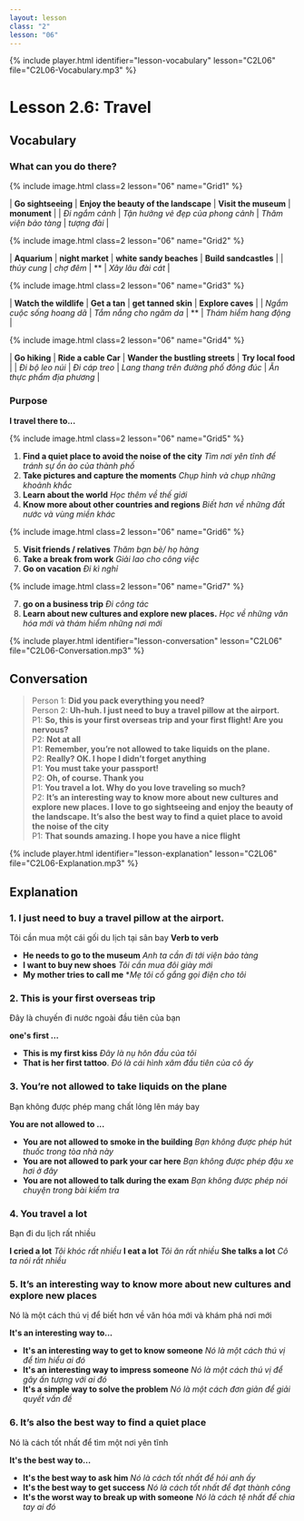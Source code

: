 ```yaml
---
layout: lesson
class: "2"
lesson: "06"
---
```


{% include player.html identifier="lesson-vocabulary" lesson="C2L06" file="C2L06-Vocabulary.mp3" %}
# Lesson 2.6: Travel 


## Vocabulary

### What can you do there?

{% include image.html class=2 lesson="06" name="Grid1" %}

| **Go sightseeing** | **Enjoy the beauty of the landscape**  | **Visit the museum** | **monument** | 
|  *Đi ngắm cảnh*  |    *Tận hưởng vẻ đẹp của phong cảnh*   |  *Thăm viện bảo tàng*   |   *tượng đài*  | 


{% include image.html class=2 lesson="06" name="Grid2" %}

| **Aquarium** | **night market**  | **white sandy beaches** | **Build sandcastles** | 
|  *thủy cung*  |    *chợ đêm*   |  **   |   *Xây lâu đài cát*  | 

{% include image.html class=2 lesson="06" name="Grid3" %}

| **Watch the wildlife** | **Get a tan**  | **get tanned skin** | **Explore caves** | 
|  *Ngắm cuộc sống hoang dã*  |    *Tắm nắng cho ngăm da*   |  **   |   *Thám hiểm hang động*  | 


{% include image.html class=2 lesson="06" name="Grid4" %}

| **Go hiking** | **Ride a cable Car**  | **Wander the bustling streets** | **Try local food** | 
|  *Đi bộ leo núi*  |    *Đi cáp treo*   |  *Lang thang trên đường phố đông đúc*   |   *Ăn thực phẩm địa phương*  | 



### Purpose 






**I travel there to...**

{% include image.html class=2 lesson="06" name="Grid5" %}

1. **Find a quiet place to avoid the noise of the city** *Tìm nơi yên tĩnh để tránh sự ồn ào của thành phố*
2. **Take pictures and capture the moments** *Chụp hình và chụp những khoảnh khắc*
3. **Learn about the world** *Học thêm về thế giới*
4. **Know more about other countries and regions** *Biết hơn về những đất nước và vùng miền khác*

{% include image.html class=2 lesson="06" name="Grid6" %}


5. **Visit friends / relatives** *Thăm bạn bè/ họ hàng*
6. **Take a break from work** *Giải lao cho công việc*
7. **Go on vacation** *Đi kì nghỉ*

{% include image.html class=2 lesson="06" name="Grid7" %}

7. **go on a business trip** *Đi công tác*
8. **Learn about new cultures and explore new places.** *Học về những văn hóa mới và thám hiểm những nơi mới*
   


{% include player.html identifier="lesson-conversation" lesson="C2L06" file="C2L06-Conversation.mp3" %}
## Conversation


> Person 1: **Did you pack everything you need?**  
> Person 2: **Uh-huh. I just need to buy a travel pillow at the airport.**  
> P1: **So, this is your first overseas trip and your first flight! Are you nervous?**  
> P2: **Not at all**  
> P1: **Remember, you’re not allowed to take liquids on the plane.**  
> P2: **Really? OK. I hope I didn’t forget anything**  
> P1: **You must take your passport!**  
> P2: **Oh, of course. Thank you**  
> P1: **You travel a lot. Why do you love traveling so much?**  
> P2: **It’s an interesting way to know more about new cultures and explore new places. I love to go sightseeing and enjoy the beauty of the landscape. It’s also the best way to find a quiet place to avoid the noise of the city**  
> P1: **That sounds amazing. I hope you have a nice flight**  


{% include player.html identifier="lesson-explanation" lesson="C2L06" file="C2L06-Explanation.mp3" %}
## Explanation


### 1. I just need to buy a travel pillow at the airport.

Tôi cần mua một cái gối du lịch tại sân bay
**Verb to verb**

- **He needs to go to the museum** *Anh ta cần đi tới viện bảo tàng*
- **I want to buy new shoes** *Tôi cần mua đôi giày mới*
- **My mother tries to call me** **Mẹ tôi cố gắng gọi điện cho tôi*

### 2. This is your first overseas trip

Đây là chuyến đi nước ngoài đầu tiên của bạn

**one's first ...**

- **This is my first kiss** *Đây là nụ hôn đầu của tôi*
- **That is her first tattoo**. *Đó là cái hình xăm đầu tiên của cô ấy*


### 3.  You’re not allowed to take liquids on the plane
Bạn không được phép mang chất lỏng lên máy bay 

**You are not allowed to ...**

- **You are not allowed to smoke in the building** *Bạn không được phép hút thuốc trong tòa nhà này*
- **You are not allowed to park your car here** *Bạn không được phép đậu xe hơi ở đây*
- **You are not allowed to talk during the exam** *Bạn không được phép nói chuyện trong bài kiểm tra*


### 4.  You travel a lot
Bạn đi du lịch rất nhiều  

**I cried a lot** *Tôi khóc rất nhiều*
**I eat a lot** *Tôi ăn rất nhiều*
**She talks a lot** *Cô ta nói rất nhiều*

### 5.  It’s an interesting way to know more about new cultures and explore new places

Nó là một cách thú vị để biết hơn về văn hóa mới và khám phá nơi mới 

**It's an interesting way to...**

- **It's an interesting way to get to know someone** *Nó là một cách thú vị để tìm hiểu ai đó*
- **It's an interesting way to impress someone** *Nó là một cách thú vị để gây ấn tượng với ai đó*
- **It's a simple way to solve the problem** *Nó là một cách đơn giản để giải quyết vấn đề*

### 6.   It’s also the best way to find a quiet place
Nó là cách tốt nhất để tìm một nơi yên tĩnh

**It's the best way to...**

- **It's the best way to ask him** *Nó là cách tốt nhất để hỏi anh ấy*
- **It's the best way to get success** *Nó là cách tốt nhất để đạt thành công*
- **It's the worst way to break up with someone** *Nó là cách tệ nhất để chia tay ai đó*
